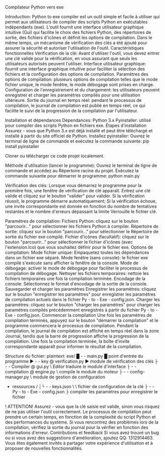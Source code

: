 Compilateur Python vers exe

Introduction:
Python to exe compiler est un outil simple et facile à utiliser qui permet aux utilisateurs de compiler des scripts Python en exécutables indépendants (exe). L'outil fournit une interface utilisateur graphique intuitive (Gui) qui facilite le choix des fichiers Python, des répertoires de sortie, des fichiers d'icônes et définit les options de compilation. Dans le même temps, un mécanisme de vérification des clés a été ajouté pour assurer la sécurité et autoriser l'utilisation de l'outil.
Caractéristiques fonctionnelles
Vérification de la clé: Avant d'utiliser l'outil, vous devez entrer une clé valide pour la vérification, en vous assurant que seuls les utilisateurs autorisés peuvent l'utiliser.
Interface utilisateur graphique: fournit une interface graphique intuitive pour faciliter la sélection des fichiers et la configuration des options de compilation.
Paramètres des options de compilation: plusieurs options de compilation telles que le mode fichier unique, le mode fenêtre, le mode débogage sont prises en charge.
Configuration de l'enregistrement et du chargement: les utilisateurs peuvent enregistrer et charger les paramètres compilés pour une utilisation ultérieure.
Sortie du journal en temps réel: pendant le processus de compilation, le journal de compilation est publié en temps réel, ce qui facilite le suivi de la progression de la compilation par l'utilisateur.

Installation et dépendances
Dépendances:
Python 3.x
Pyinstaller: utilisé pour compiler des scripts Python en fichiers exe.
Étapes d'installation
Assurez - vous que Python 3.x est déjà installé et peut être téléchargé et installé à partir du site officiel de Python.
Installez pyinstaller: Ouvrez le terminal de ligne de commande et exécutez la commande suivante:
pip install pyinstaller

Cloner ou télécharger ce code projet localement.

Méthode d'utilisation (lancer le programme):
Ouvrez le terminal de ligne de commande et accédez au Répertoire racine du projet.
Exécutez la commande suivante pour démarrer le programme:
python main.py

Vérification des clés:
Lorsque vous démarrez le programme pour la première fois, une fenêtre de vérification de clé apparaît.
Entrez une clé valide et cliquez sur le bouton "valider" pour valider.
Si la vérification réussit, le programme démarre automatiquement; Si la vérification échoue, une invite correspondante est donnée en fonction du nombre de tentatives restantes et le nombre d'erreurs dépassant la limite Verrouille le fichier clé.

Paramètres de compilation:
Fichiers Python: cliquez sur le bouton "parcourir..." pour sélectionner les fichiers Python à compiler.
Répertoire de sortie: cliquez sur le bouton "parcourir..." pour sélectionner le Répertoire de sortie du fichier exe compilé.
Fichier d'icônes (facultatif): cliquez sur le bouton "parcourir..." pour sélectionner le fichier d'icônes (avec l'extension.Ico) que vous souhaitez définir pour le fichier exe.
Options de compilation:
Mode fichier unique: Empaquetez toutes les dépendances dans un fichier exe séparé.
Mode fenêtre (sans console): le fichier exe compilé s'exécute sans afficher la fenêtre de la console.
Mode de débogage: activer le mode de débogage pour faciliter le processus de compilation de débogage.
Nettoyer les fichiers temporaires: nettoie les fichiers temporaires une fois la compilation terminée.
Encodage de la console: Sélectionnez le format d'encodage de la sortie de la console.
Sauvegarder et charger les paramètres
Enregistrer les paramètres: cliquez sur le bouton "enregistrer les paramètres" pour enregistrer les paramètres de compilation actuels dans le fichier Py - to - Exe - config.json.
Charger les paramètres: cliquez sur le bouton "charger les paramètres" pour charger les paramètres compilés précédemment enregistrés à partir du fichier Py - to - Exe - config.json.
Commencer la compilation
Une fois les paramètres de compilation terminés, appuyez sur le bouton "démarrer la compilation" et le programme commencera le processus de compilation.
Pendant la compilation, le journal de compilation est affiché en temps réel dans la zone Journal, tandis que la barre de progression affiche la progression de la compilation.
Une fois la compilation terminée, la boîte d'invite correspondante apparaît pour informer le résultat de la compilation.

Structure du fichier:
plaintext:
exe/
█ - - main.py █ point d'entrée du programme
► - - key @ verification.py ► module de vérification des clés
├ - - Compiler @ gui.py \ Editor traduire le module d'interface
├ - - compilation @ engine.py \ compile le module du moteur
├ - - config-manager.py \ module de gestion de configuration
- ressources /
│└ - - keys.json \ \ fichier de configuration de la clé
├ - - Py - to - Exe - config.json ├ compiler les paramètres pour enregistrer le fichier

! ATTENTION!
Assurez - vous que la clé saisie est valide, sinon vous risquez de ne pas utiliser l'outil correctement.
Le processus de compilation peut prendre un certain temps, en fonction de la complexité du script Python et des performances du système.
Si vous rencontrez des problèmes lors de la compilation, vérifiez la sortie du journal pour la vérifier en fonction des informations d'erreur.
Contributions et feedback
Si vous avez trouvé un bug ou si vous avez des suggestions d'amélioration, ajoutez QQ: 1312914463. Vous êtes également invités à partager votre expérience d'utilisation et à proposer de nouvelles fonctionnalités.